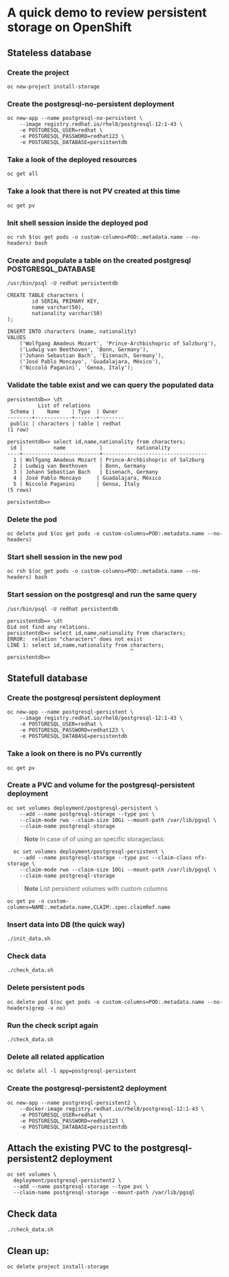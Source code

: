 # A quick demo to review persistent storage on OpenShift

## Stateless database

### Create the project
```
oc new-project install-storage
```

### Create the postgresql-no-persistent deployment
```
oc new-app --name postgresql-no-persistent \
    --image registry.redhat.io/rhel8/postgresql-12:1-43 \
    -e POSTGRESQL_USER=redhat \
    -e POSTGRESQL_PASSWORD=redhat123 \
    -e POSTGRESQL_DATABASE=persistentdb
```

### Take a look of the deployed resources
```
oc get all
```

### Take a look that there is not PV created at this time
```
oc get pv
```

### Init shell session inside the deployed pod
```
oc rsh $(oc get pods -o custom-columns=POD:.metadata.name --no-headers) bash
```

### Create and populate a table on the created postgresql POSTGRESQL_DATABASE
```
/usr/bin/psql -U redhat persistentdb

CREATE TABLE characters (
	    id SERIAL PRIMARY KEY,
	    name varchar(50),
	    nationality varchar(50)
);

INSERT INTO characters (name, nationality)
VALUES
    ('Wolfgang Amadeus Mozart', 'Prince-Archbishopric of Salzburg'),
    ('Ludwig van Beethoven', 'Bonn, Germany'),
    ('Johann Sebastian Bach', 'Eisenach, Germany'),
    ('José Pablo Moncayo', 'Guadalajara, México'),
    ('Niccolò Paganini', 'Genoa, Italy');

```

### Validate the table exist and we can query the populated data
```
persistentdb=> \dt
          List of relations
 Schema |    Name    | Type  | Owner  
--------+------------+-------+--------
 public | characters | table | redhat
(1 row)

persistentdb=> select id,name,nationality from characters;
 id |          name           |           nationality            
----+-------------------------+----------------------------------
  1 | Wolfgang Amadeus Mozart | Prince-Archbishopric of Salzburg
  2 | Ludwig van Beethoven    | Bonn, Germany
  3 | Johann Sebastian Bach   | Eisenach, Germany
  4 | José Pablo Moncayo     | Guadalajara, México
  5 | Niccolò Paganini       | Genoa, Italy
(5 rows)

persistentdb=>

```

### Delete the pod
```
oc delete pod $(oc get pods -o custom-columns=POD:.metadata.name --no-headers)
```

### Start shell session in the new pod
```
oc rsh $(oc get pods -o custom-columns=POD:.metadata.name --no-headers) bash
```

### Start session on the postgresql and run the same query
```
/usr/bin/psql -U redhat persistentdb

persistentdb=> \dt
Did not find any relations.
persistentdb=> select id,name,nationality from characters;
ERROR:  relation "characters" does not exist
LINE 1: select id,name,nationality from characters;
                                        ^
persistentdb=>

```

## Statefull database 


### Create the postgresql persistent deployment
```
oc new-app --name postgresql-persistent \
    --image registry.redhat.io/rhel8/postgresql-12:1-43 \
    -e POSTGRESQL_USER=redhat \
    -e POSTGRESQL_PASSWORD=redhat123 \
    -e POSTGRESQL_DATABASE=persistentdb
```

### Take a look on there is no PVs currently
```
oc get pv
```

### Create a PVC and volume for the postgresql-persistent deployment
```
oc set volumes deployment/postgresql-persistent \
    --add --name postgresql-storage --type pvc \
    --claim-mode rwo --claim-size 10Gi --mount-path /var/lib/pgsql \
    --claim-name postgresql-storage
```

> **Note**
> In case of of using an specific storageclass:
```
  oc set volumes deployment/postgresql-persistent \
    --add --name postgresql-storage --type pvc --claim-class nfs-storage \
    --claim-mode rwo --claim-size 10Gi --mount-path /var/lib/pgsql \
    --claim-name postgresql-storage
```

> **Note**
> List persistent volumes with custom columns
```
oc get pv -o custom-columns=NAME:.metadata.name,CLAIM:.spec.claimRef.name
```

### Insert data into DB (the quick way)
```
./init_data.sh
```

### Check data
```
./check_data.sh
```

### Delete persistent pods
```
oc delete pod $(oc get pods -o custom-columns=POD:.metadata.name --no-headers|grep -v no)
```

### Run the check script again
```
./check_data.sh
```

### Delete all related application 
```
oc delete all -l app=postgresql-persistent
```

### Create the postgresql-persistent2 deployment
```
oc new-app --name postgresql-persistent2 \
    --docker-image registry.redhat.io/rhel8/postgresql-12:1-43 \
    -e POSTGRESQL_USER=redhat \
    -e POSTGRESQL_PASSWORD=redhat123 \
    -e POSTGRESQL_DATABASE=persistentdb
```

## Attach the existing PVC to the postgresql-persistent2 deployment
```
oc set volumes \
  deployment/postgresql-persistent2 \
  --add --name postgresql-storage --type pvc \
  --claim-name postgresql-storage --mount-path /var/lib/pgsql
``` 

## Check data
```
./check_data.sh
```

## Clean up:
```
oc delete project install-storage
```

